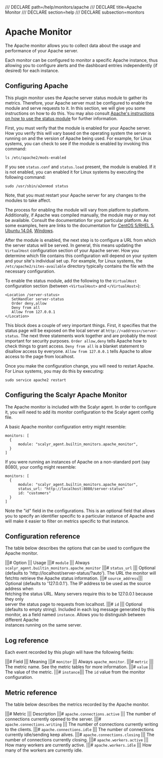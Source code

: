 /// DECLARE path=/help/monitors/apache
/// DECLARE title=Apache Monitor
/// DECLARE section=help
/// DECLARE subsection=monitors

# Apache Monitor

The Apache monitor allows you to collect data about the usage and performance of your Apache server.

Each monitor can be configured to monitor a specific Apache instance, thus allowing you to configure alerts and the
dashboard entries independently (if desired) for each instance.

## Configuring Apache

This plugin monitor uses the Apache server status module to gather its metrics.  Therefore, your Apache server must be
configured to enable the module and serve requests to it.  In this section, we will give you some instructions on
how to do this.  You may also consult 
[Apache's instructions on how to use the status module](http://httpd.apache.org/docs/2.2/mod/mod_status.html) for
further information.

First, you must verify that the module is enabled for your Apache server.  How you verify this will vary based on the
operating system the server is running on and the version of Apache being used.  For example, for Linux systems, you
can check to see if the module is enabled by invoking this command:

    ls /etc/apache2/mods-enabled

If you see ``status.conf`` and ``status.load`` present, the module is enabled.  If it is not enabled, you
can enabled it for Linux systems by executing the following command:

    sudo /usr/sbin/a2enmod status

Note, that you must restart your Apache server for any changes to the modules to take affect.

The process for enabling the module will vary from platform to
platform.  Additionally, if Apache was compiled manually, the module may or may not be available.  Consult the
documentation for your particular platform.  As some examples, here are links to the documentation for
[CentOS 5/RHEL 5](https://www.centos.org/docs/5/html/5.1/Deployment_Guide/s1-apache-addmods.html), 
[Ubuntu 14.04](https://help.ubuntu.com/14.04/serverguide/httpd.html),
[Windows](http://httpd.apache.org/docs/2.0/platform/windows.html#cust).

After the module is enabled, the next step is to configure a URL from which the server status will be served.
In general, this means updating the ``VirtualHost`` configuration section of your Apache server.  How you determine
which file contains this configuration will depend on your system and your site's individual set up.  For
example, for Linux systems, the ``/etc/apache2/sites-available`` directory typically contains the file with the
necessary configuration.

To enable the status module, add the following to the ``VirtualHost`` configuration section (between ``<VirtualHost>``
 and ``</VirtualHost>``):

    <Location /server-status>
       SetHandler server-status
       Order deny,allow
       Deny from all
       Allow from 127.0.0.1
    </Location>

This block does a couple of very important things.  First, it specifies that the status page will be exposed on the
local server at ``http://<address>/server-status``.  The next three statements work together and are probably the most
important for security purposes.  ``Order allow,deny`` tells Apache how to check things to grant access.
``Deny from all`` is a blanket statement to disallow access by everyone.  ``Allow from 127.0.0.1`` tells Apache to
allow access to the page from localhost.

Once you make the configuration change, you will need to restart Apache.  For Linux systems, you may do this by
executing:

    sudo service apache2 restart

## Configuring the Scalyr Apache Monitor

The Apache monitor is included with the Scalyr agent.  In order to configure it, you will need to add its monitor
configuration to the Scalyr agent config file.

A basic Apache monitor configuration entry might resemble:

    monitors: [
      {
          module: "scalyr_agent.builtin_monitors.apache_monitor",
      }
    ]

If you were running an instances of Apache on a non-standard port (say 8080), your config might resemble:

    monitors: [
      {
          module: "scalyr_agent.builtin_monitors.apache_monitor",
          status_url: "http://localhost:8080/server-status"
          id: "customers"
      }
    ]

Note the "id" field in the configurations.  This is an optional field that allows you to specify an identifier specific
to a particular instance of Apache and will make it easier to filter on metrics specific to that instance.
    
## Configuration reference

The table below describes the options that can be used to configure the Apache monitor.

|||# Option            ||| Usage
|||# ``module``        ||| Always ``scalyr_agent.builtin_monitors.apache_monitor``
|||# ``status_url``    ||| Optional (defaults to 'http://localhost/server-status/?auto').  The URL the monitor will \
                           fetchto retrieve the Apache status information.
|||# ``source_address``||| Optional (defaults to '127.0.0.1'). The IP address to be used as the source address when \
                           fetching the status URL.  Many servers require this to be 127.0.0.1 because they only \
                           server the status page to requests from localhost.
|||# ``id``            ||| Optional (defaults to empty string).  Included in each log message generated by this \
                           monitor, as a field named ``instance``. Allows you to distinguish between different Apache \
                           instances running on the same server.

## Log reference

Each event recorded by this plugin will have the following fields:

|||# Field       ||| Meaning
|||# ``monitor`` ||| Always ``apache_monitor``.
|||# ``metric``  ||| The metric name.  See the metric tables for more information.
|||# ``value``   ||| The value of the metric.
|||# ``instance``||| The ``id`` value from the monitor configuration.

## Metric reference

The table below describes the metrics recorded by the Apache monitor.

|||# Metric                         ||| Description
|||# ``apache.connections.active``  ||| The number of connections currently opened to the server.
|||# ``apache.connections.writing`` ||| The number of connections currently writing to the clients.
|||# ``apache.connections.idle``    ||| The number of connections currently idle/sending keep alives.
|||# ``apache.connections.closing`` ||| The number of connections currently closing.
|||# ``apache.workers.active``      ||| How many workers are currently active.
|||# ``apache.workers.idle``        ||| How many of the workers are currently idle.
